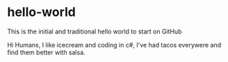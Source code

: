 # hello-world
This is the initial and traditional hello world to start on GitHub

Hi Humans, I like icecream and coding in c#, I've had tacos everywere
and find them better with salsa.
